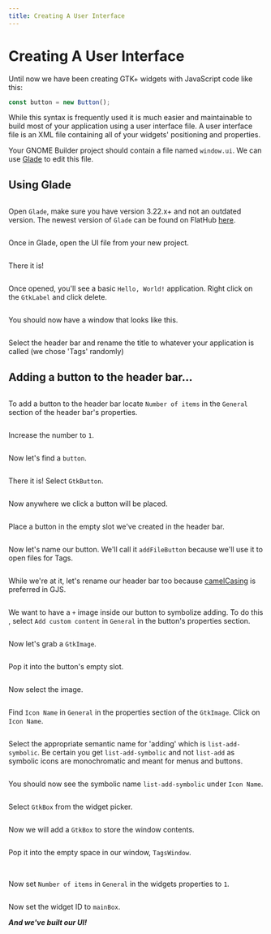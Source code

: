 ```yaml
---
title: Creating A User Interface
---
```


# Creating A User Interface

Until now we have been creating GTK+ widgets with JavaScript code like this:

```js
const button = new Button();
```

While this syntax is frequently used it is much easier and maintainable to build most of your application using a user interface file. A user interface file is an XML file containing all of your widgets' positioning and properties.

Your GNOME Builder project should contain a file named `window.ui`. We can use [Glade](https://glade.gnome.org/) to edit this file.

## Using Glade

<img :src="$withBase('/assets/img/glade-tutorial-step-00.png')" />

Open `Glade`, make sure you have version 3.22.x+ and not an outdated version. The newest version of `Glade` can be found on FlatHub [here](https://flathub.org/apps/details/org.gnome.Glade).

<img :src="$withBase('/assets/img/glade-tutorial-step-01.png')" />

Once in Glade, open the UI file from your new project.

<img :src="$withBase('/assets/img/glade-tutorial-step-02.png')" />

There it is!

<img :src="$withBase('/assets/img/glade-tutorial-step-04.png')" />

Once opened, you'll see a basic `Hello, World!` application. Right click on the `GtkLabel` and click delete.

<img :src="$withBase('/assets/img/glade-tutorial-step-06.png')" />

You should now have a window that looks like this.

<img :src="$withBase('/assets/img/glade-tutorial-step-07.png')" />

Select the header bar and rename the title to whatever your application is called (we chose 'Tags' randomly)

## Adding a button to the header bar...

<img :src="$withBase('/assets/img/glade-tutorial-step-08.png')" />

To add a button to the header bar locate `Number of items` in the `General` section of the header bar's properties.

<img :src="$withBase('/assets/img/glade-tutorial-step-09.png')" />

 Increase the number to `1`.

<img :src="$withBase('/assets/img/glade-tutorial-step-10.png')" />

Now let's find a `button`.

<img :src="$withBase('/assets/img/glade-tutorial-step-11.png')" />

There it is! Select `GtkButton`.

<img :src="$withBase('/assets/img/glade-tutorial-step-12.png')" />

Now anywhere we click a button will be placed.

<img :src="$withBase('/assets/img/glade-tutorial-step-13.png')" />

Place a button in the empty slot we've created in the header bar.

<img :src="$withBase('/assets/img/glade-tutorial-step-15.png')" />

Now let's name our button. We'll call it `addFileButton` because we'll use it to open files for Tags.

<img :src="$withBase('/assets/img/glade-tutorial-step-16.png')" />

While we're at it, let's rename our header bar too because [camelCasing](https://gjs.guide/guides/gjs/style-guide.html#use-lowercamelcase-when-getting-or-setting-a-simple-property) is preferred in GJS.

<img :src="$withBase('/assets/img/glade-tutorial-step-17.png')" />

We want to have a `+` image inside our button to symbolize adding. To do this , select `Add custom content` in `General` in the button's properties section.

<img :src="$withBase('/assets/img/glade-tutorial-step-18.png')" />

Now let's grab a `GtkImage`.

<img :src="$withBase('/assets/img/glade-tutorial-step-19.png')" />

Pop it into the button's empty slot.

<img :src="$withBase('/assets/img/glade-tutorial-step-20.png')" />

Now select the image.

<img :src="$withBase('/assets/img/glade-tutorial-step-21.png')" />

Find `Icon Name` in `General` in the properties section of the `GtkImage`. Click on `Icon Name`.

<img :src="$withBase('/assets/img/glade-tutorial-step-22.png')" />

Select the appropriate semantic name for 'adding' which is `list-add-symbolic`. Be certain you get `list-add-symbolic` and not `list-add` as symbolic icons are monochromatic and meant for menus and buttons.

<img :src="$withBase('/assets/img/glade-tutorial-step-24.png')" />

You should now see the symbolic name `list-add-symbolic` under `Icon Name`.

<!--<img :src="$withBase('/assets/img/glade-tutorial-step-26-0.png')" />

Now we want to add a relatively recent GTK+ widget, `GtkFlowBox`. Be default, Glade assumes we want to build our application on GTK+ 3.10.x, so it will not allow us to access `GtkFlowBox`. To remedy this, select the project properties button in the upper right.
| | |
|-|-|
|<img :src="$withBase('/assets/img/glade-tutorial-step-26-1.png)|[enter image description here](/assets/img/glade-tutorial-step-26-2.png')" />|

Here we'll find a version selector. From it, select `3.20`.

<img :src="$withBase('/assets/img/glade-tutorial-step-27.png')" />-->


<img :src="$withBase('/assets/img/glade-tutorial-step-30.png')" />

Select `GtkBox` from the widget picker.

<img :src="$withBase('/assets/img/glade-tutorial-step-31.png')" />

Now we will add a `GtkBox` to store the window contents.

<img :src="$withBase('/assets/img/glade-tutorial-step-32.png')" />

 Pop it into the empty space in our window, `TagsWindow`.


<img :src="$withBase('/assets/img/glade-tutorial-step-33.png')" />

<img :src="$withBase('/assets/img/glade-tutorial-step-34.png')" />

Now set `Number of items` in `General` in the widgets properties to `1`.

<img :src="$withBase('/assets/img/glade-tutorial-step-35.png')" />

Now set the widget ID to `mainBox`.

***And we've built our UI!***